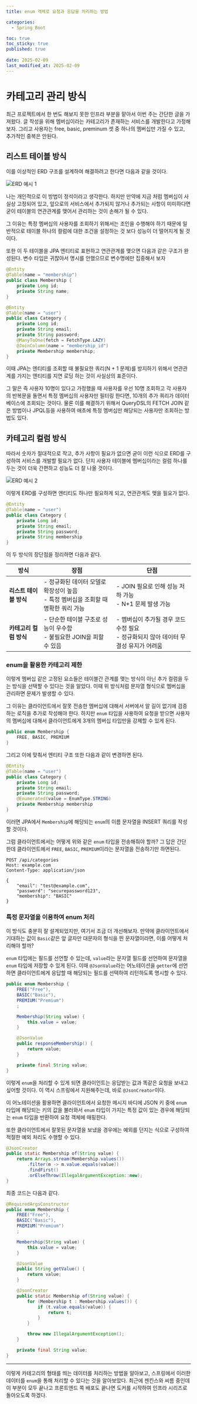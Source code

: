 ```yaml
---
title: enum 객체로 요청과 응답을 처리하는 방법

categories:
  - Spring Boot

toc: true
toc_sticky: true
published: true
 
date: 2025-02-09
last_modified_at: 2025-02-09
---
```


# 카테고리 관리 방식

최근 프로젝트에서 한 번도 해보지 못한 인프라 부분을 맡아서 이번 주는 간단한 글을 가져왔다. 글 작성을 위해 멤버십이라는 카테고리가 존재하는 서비스를 개발한다고 가정해보자. 그리고 사용자는 free, basic, preminum 셋 중 하나의 멤버십만 가질 수 있고, 추가적인 중복은 안된다.

## 리스트 테이블 방식

이를 이상적인 ERD 구조를 설계하여 해결하려고 한다면 다음과 같을 것이다.

![ERD 예시 1](/assets/images/handle-request-and-response-with-enum_01.png)

나는 개인적으로 이 방법이 정석이라고 생각한다. 하지만 만약에 지금 처럼 멤버십이 사실상 고정되어 있고, 앞으로의 서비스에서 추가되지 않거나 추가되는 사항이 미미하다면 굳이 테이블의 연관관계를 맺어서 관리하는 것이 손해가 될 수 있다. 

그 이유는 특정 멤버십의 사용자를 조회하기 위해서는 조인을 수행해야 하기 때문에 일반적으로 테이블 하나의 컬럼에 대한 조건을 설정하는 것 보다 성능이 더 떨어지게 될 것이다. 

또한 이 두 테이블을 JPA 엔티티로 표현하고 연관관계를 맺으면 다음과 같은 구조가 완성된다. 변수 타입은 귀찮아서 명시를 안했으므로 변수명에만 집중해서 보자

```java
@Entity
@Table(name = "membership")
public class Membership {
    private Long id;
    private String name;
}
```

```java
@Entity
@Table(name = "user")
public class Category {
    private Long id;
    private String email;
    private String password;
    @ManyToOne(fetch = FetchType.LAZY)
    @JoinColumn(name = "membership_id")
    private Membership membership;
}
```

이때 JPA는 엔티티를 조회할 때 불필요한 쿼리(N + 1 문제)를 방지하기 위해서 연관관계를 가지는 엔티티를 지연 로딩 하는 것이 사실상의 표준이다. 

그 말은 즉 사용자 10명이 있다고 가정했을 때 사용자를 우선 10명 조회하고 각 사용자의 반복문을 돌면서 특정 멤버십의 사용자만 필터링 한다면, 10개의 추가 쿼리가 데이터베이스에 조회되는 것이다. 물론 이를 해결하기 위해서 QueryDSL의 FETCH JOIN 같은 방법이나 JPQL등을 사용하여 애초에 특정 멤버십만 해당되는 사용자만 조회하는 방법도 있다. 

## 카테고리 컬럼 방식

따라서 숫자가 절대적으로 작고, 추가 사항이 필요가 없으면 굳이 이런 식으로 ERD를 구성하여 서비스를 개발할 필요가 없다. 단지 사용자 테이블에 멤버십이라는 컬럼 하나를 두는 것이 더욱 간편하고 성능도 더 잘 나올 것이다.

![ERD 예시 2](/assets/images/handle-request-and-response-with-enum_01.png)

이렇게 ERD를 구성하면 엔티티도 하나만 필요하게 되고, 연관관계도 맺을 필요가 없다.

```java
@Entity
@Table(name = "user")
public class Category {
    private Long id;
    private String email;
    private String password;
    private String membership
}
```

이 두 방식의 장단점을 정리하면 다음과 같다.

| 방식 | 장점 | 단점 |
|------|------|------|
| **리스트 테이블 방식** | - 정규화된 데이터 모델로 확장성이 높음 <br> - 특정 멤버십을 조회할 때 명확한 쿼리 가능 | - JOIN 필요로 인해 성능 저하 가능 <br> - N+1 문제 발생 가능 |
| **카테고리 컬럼 방식** | - 단순한 테이블 구조로 성능이 우수함 <br> - 불필요한 JOIN을 피할 수 있음 | - 멤버십이 추가될 경우 코드 수정 필요 <br> - 정규화되지 않아 데이터 무결성 유지가 어려움 |

### enum을 활용한 카테고리 제한

이렇게 멤버십 같은 고정된 요소들은 테이블간 관계를 맺는 방식이 아닌 추가 컬럼을 두는 방식을 선택할 수 있다는 것을 알았다. 이때 위 방식처럼 문자열 형식으로 멤버십을 관리하면 문제가 발생할 수 있다. 

그 이유는 클라이언트에서 잘못 전송한 멤버십에 대해서 서버에서 알 길이 없기에 검증하는 로직을 추가로 작성해야 한다. 하지만 `enum` 타입을 사용하여 요청을 받으면 사용자의 멤버십에 대해서 클라이언트에게 3개의 멤버십 타입만을 강제할 수 있게 된다.

```java
public enum Membership {
    FREE, BASIC, PREMIUM
}
```

그리고 이에 맞춰서 엔티티 구조 또한 다음과 같이 변경하면 된다.

```java
@Entity
@Table(name = "user")
public class Category {
    private Long id;
    private String email;
    private String password;
    @Enumerated(value = EnumType.STRING)
    private Membership membership
}
```

이러면 JPA에서 `Membership`에 해당되는 `enum`의 이름 문자열을 INSERT 쿼리를 작성할 것이다.

그럼 클라이언트에서는 어떻게 위와 같은 `enum` 타입을 전송해줘야 할까? 그 답은 간단한데 클라이언트에서 `FREE`, `BASIC`, `PREMIUM`이라는 문자열을 전송하기만 하면된다. 

```
POST /api/categories
Host: example.com
Content-Type: application/json

{
    "email": "test@example.com",
    "password": "securepassword123",
    "membership": "BASIC"
}
```

### 특정 문자열을 이용하여 enum 처리

이 방식도 충분히 잘 설계되었지만, 여기서 조금 더 개선해보자. 만약에 클라이언트에서 기대하는 값이  `Basic`같은 앞 글자만 대문자의 형식을 띈 문자열이라면, 이를 어떻게 처리해야 할까? 

`enum` 타입에는 필드를 선언할 수 있는데, `value`라는 문자열 필드를 선언하여 문자열을 `enum` 타입에 저장할 수 있게 된다. 이때 `@JsonValue`라는 어노테이션을 `getter`에 선언하면 클라이언트에게 응답할 때 해당되는 필드를 선택하여 리턴하도록 명시할 수 있다.

```java
public enum Membership {
    FREE("Free"), 
    BASIC("Basic"), 
    PREMIUM("Premium")
    ;

    Membership(String value) {
        this.value = value;
    }

    @JsonValue
    public responseMembership() {
        return value;
    }

    private final String value;
}
```

이렇게 `enum`을 처리할 수 있게 되면 클라이언트는 응답받는 값과 똑같은 요청을 보내고 싶어할 것이다. 이 역시 스프링에서 지원해주는데, 바로 `@JsonCreator`이다. 

이 어노테이션을 활용하면 클라이언트에서 요청한 메시지 바디에 JSON 키 중에 `enum` 타입에 해당되는 키의 값을 불러와서 `enum` 타입이 가지는 특정 값이 있는 경우에 해당되는 `enum` 타입을 반환하여 요청 객체에 매핑한다.

또한 클라이언트에서 잘못된 문자열을 보냈을 경우에는 예외를 던지는 식으로 구성하여 적절한 예외 처리도 수행할 수 있다.

```java
@JsonCreator
public static Membership of(String value) {
    return Arrays.stream(Membership.values())
        .filter(m -> m.value.equals(value))
        .findFirst()
        .orElseThrow(IllegalArgumentException::new);
}
```

최종 코드는 다음과 같다.

```java
@RequiredArgsConstructor
public enum Membership {
    FREE("Free"), 
    BASIC("Basic"), 
    PREMIUM("Premium")
    ;

    Membership(String value) {
        this.value = value;
    }

    @JsonValue
    public String getValue() {
        return value;
    }

    @JsonCreator
    public static Membership of(String value) {
        for (Membership t : Membership.values()) {
            if (t.value.equals(value)) {
                return t;
            }
        }

        throw new IllegalArgumentException();
    }

    private final String value;
}
```

--- 

이렇게 카테고리의 형태를 띄는 데이터를 처리하는 방법을 알아보고, 스프링에서 이러한 데이터를 `enum`을 통해 처리할 수 있다는 것을 알아보았다. 최근에 젠킨스와 씨름 중인데 이 부분이 모두 끝나고 프론트엔드 쪽 배포도 끝나면 도커를 시작하여 인프라 시리즈로 돌아오도록 하겠다.
